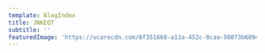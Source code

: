 ```yaml
---
template: BlogIndex
title: JNKEQT
subtitle: ''
featuredImage: 'https://ucarecdn.com/6f351668-a11a-452c-8caa-50873b6894e7/'
---
```


